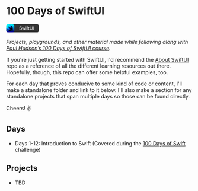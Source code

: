 # 100 Days of SwiftUI

<img src="./Assets/swiftui-badge.png" width="88px" />


_Projects, playgrounds, and other material made while following along with [Paul Hudson’s 100 Days of SwiftUI course](https://www.hackingwithswift.com/100/swiftui)._

If you're just getting started with SwiftUI, I'd recommend the [About SwiftUI](https://github.com/Juanpe/About-SwiftUI) repo as a reference of all the different learning resources out there. Hopefully, though, this repo can offer some helpful examples, too.

For each day that proves conducive to some kind of code or content, I'll make a standalone folder and link to it below. I'll also make a section for any standalone projects that span multiple days so those can be found directly.

Cheers! ✌️


## Days

- Days 1-12: Introduction to Swift (Covered during the [100 Days of Swift](https://github.com/CypherPoet/100-days-of-swift) challenge)

<!-- <details>
<summary>Full List</summary>

- [Day : ](./)


</details>

- [Day : ](./) -->


## Projects

<!-- - [Project 1: ](./) -->
- TBD


